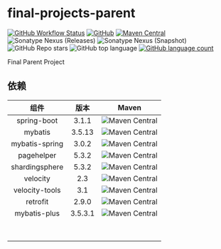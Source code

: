 # final-projects-parent

[![GitHub Workflow Status](https://img.shields.io/github/workflow/status/final-projects/final-dependencies/CI)](https://github.com/final-projectes/final-dependencies/actions?query=workflow%3ACI)
[![GitHub](https://img.shields.io/github/license/final-projects/final-dependencies)](http://www.apache.org/licenses/LICENSE-2.0.html)
[![Maven Central](https://img.shields.io/maven-central/v/org.ifinalframework.project/final-dependencies?label=maven&color=success)](https://mvnrepository.com/search?q=org.ifinalframework)
![Sonatype Nexus (Releases)](https://img.shields.io/nexus/r/org.ifinalframework.project/final-dependencies?server=https://s01.oss.sonatype.org)
![Sonatype Nexus (Snapshot)](https://img.shields.io/nexus/s/org.ifinalframework.project/final-dependencies?server=https://s01.oss.sonatype.org)
![GitHub Repo stars](https://img.shields.io/github/stars/final-projects/final-dependencies)
![GitHub top language](https://img.shields.io/github/languages/top/final-projects/final-dependencies)
[![GitHub language count](https://img.shields.io/github/languages/count/final-projects/final-dependencies)](https://github.com/likly/final-framework)


Final Parent Project

## 依赖

|       组件       |   版本    |                                                    Maven                                                     |
|:--------------:|:-------:|:------------------------------------------------------------------------------------------------------------:|
|  spring-boot   |  3.1.1  | ![Maven Central](https://img.shields.io/maven-central/v/org.springframework.boot/spring-boot-starter-parent) |
|    mybatis     | 3.5.13  |                 ![Maven Central](https://img.shields.io/maven-central/v/org.mybatis/mybatis)                 |
| mybatis-spring |  3.0.2  | ![Maven Central](https://img.shields.io/maven-central/v/org.mybatis.spring.boot/mybatis-spring-boot-starter) |
|   pagehelper   |  5.3.2  |          ![Maven Central](https://img.shields.io/maven-central/v/com.github.pagehelper/pagehelper)           |
| shardingsphere |  5.3.2  | ![Maven Central](https://img.shields.io/maven-central/v/org.apache.shardingsphere/shardingsphere-jdbc-core)  |
|    velocity    |   2.3   |      ![Maven Central](https://img.shields.io/maven-central/v/org.apache.velocity/velocity-engine-core)       |
| velocity-tools |   3.1   |  ![Maven Central](https://img.shields.io/maven-central/v/org.apache.velocity.tools/velocity-tools-generic)   |
|    retrofit    |  2.9.0  |           ![Maven Central](https://img.shields.io/maven-central/v/com.squareup.retrofit2/retrofit)           |
|  mybatis-plus  | 3.5.3.1 |              ![Maven Central](https://img.shields.io/maven-central/v/com.baomidou/mybatis-plus)              |
|                |         |                                                                                                              |
|                |         |                                                                                                              |
|                |         |                                                                                                              |
|                |         |                                                                                                              |
|                |         |                                                                                                              |
|                |         |                                                                                                              |
|                |         |                                                                                                              |
|                |         |                                                                                                              |
